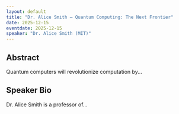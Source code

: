 ```yaml
---
layout: default
title: "Dr. Alice Smith — Quantum Computing: The Next Frontier"
date: 2025-12-15
eventdate: 2025-12-15
speaker: "Dr. Alice Smith (MIT)"
---
```


## Abstract
Quantum computers will revolutionize computation by...

## Speaker Bio
Dr. Alice Smith is a professor of...
